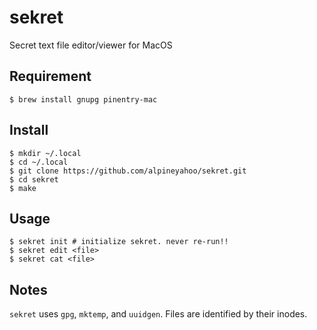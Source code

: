 # sekret
Secret text file editor/viewer for MacOS

## Requirement
```shell
$ brew install gnupg pinentry-mac
```

## Install
```shell
$ mkdir ~/.local
$ cd ~/.local
$ git clone https://github.com/alpineyahoo/sekret.git
$ cd sekret
$ make
```

## Usage
```shell
$ sekret init # initialize sekret. never re-run!!
$ sekret edit <file>
$ sekret cat <file>
```

## Notes
`sekret` uses `gpg`, `mktemp`, and `uuidgen`. Files are identified by their inodes.
